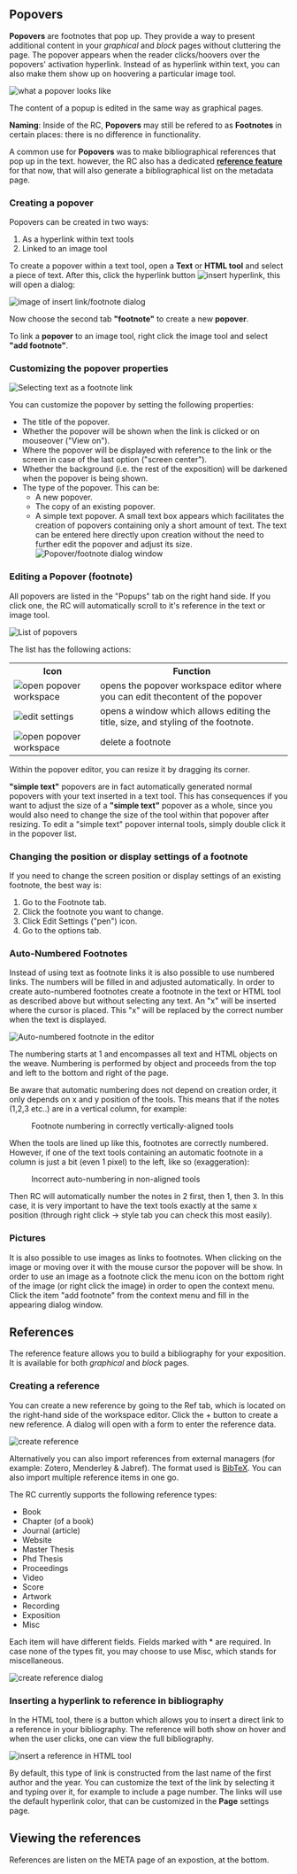 <a id="footnotes-and-popovers"></a>
<a id="footnotes"></a>

## Popovers

__Popovers__ are footnotes that pop up. They provide a way to present additional
content in your _graphical_ and _block_ pages without cluttering the page. The
popover appears when the reader clicks/hoovers over the popovers' activation
hyperlink. Instead of as hyperlink within text, you can also make them show up
on hoovering a particular image tool.

![what a popover looks like](images/popover.gif "reader hoovers over a link, a
popover window appears")

The content of a popup is edited in the same way as graphical pages.

**Naming**: Inside of the RC, __Popovers__ may still be refered to as
__Footnotes__ in certain places: there is no difference in functionality.

A common use for __Popovers__ was to make bibliographical references that pop up
in the text. however, the RC also has a dedicated [__reference
feature__](#references) for that now, that will also generate a bibliographical
list on the metadata page.

### Creating a popover

Popovers can be created in two ways:

1. As a hyperlink within text tools
2. Linked to an image tool

To create a popover within a text tool, open a __Text__ or __HTML tool__ and
select a piece of text. After this, click the hyperlink button <img
src="images/hyperlink-button.png" class="wide-icon" alt="insert
hyperlink"></img>,  this will open a dialog: 

![image of insert link/footnote dialog](images/footnote_dia.png "footnote dialog") 

Now choose the second tab __"footnote"__ to create a new __popover__.

To link a __popover__ to an image tool, right click the image tool and select
__"add footnote"__.

### Customizing the popover properties

![Selecting text as a footnote link](images/footnotes_sel.png)

You can customize the popover by setting the following properties:

* The title of the popover.
* Whether the popover will be shown when the link is clicked or on mouseover
  ("View on").
* Where the popover will be displayed with reference to the link or the screen
  in case of the last option ("screen center").
* Whether the background (i.e. the rest of the exposition) will be darkened when
  the popover is being shown.
* The type of the popover. This can be:
  + A new popover.
  + The copy of an existing popover.
  + A simple text popover. A small text box appears which facilitates the
creation of popovers containing only a short amount of text. The text can be
entered here directly upon creation without the need to further edit the popover
and adjust its size. ![Popover/footnote dialog window](images/footnote_dia.png)

### Editing a Popover (footnote)

All popovers are listed in the "Popups" tab on the right hand side. If you click
one, the RC will automatically scroll to it's reference in the text or image
tool.

![List of popovers](images/footnotes_list_new.png)

The list has the following actions:

<table>
<tr>
<th> Icon </th><th>Function</th>
<tr> <td> <img src="images/icon-tool.png" class="icon" alt="open popover workspace"></img> </td><td> opens the popover workspace editor where you can edit thecontent of the popover </td> </tr>
<tr> <td> <img src="images/icon-pencil.png" class="icon" alt="edit settings"></img> </td> <td>opens a window which allows editing the title, size, and styling of the footnote.  </td> </tr>
<tr> <td> <img src="images/icon-trash.png" class="icon" alt="open popover
workspace"></img> </td><td> delete a footnote </td></tr> 
</table>



Within the popover editor, you can resize it by dragging its corner.

__"simple text"__ popovers are in fact automatically generated normal popovers
with your text inserted in a text tool. This has consequences if you want to
adjust the size of a __"simple text"__ popover as a whole, since you would also
need to change the size of the tool within that popover after resizing. To edit
a "simple text" popover internal tools, simply double click it in the popover
list.

### Changing the position or display settings of a footnote

If you need to change the screen position or display settings of an existing
footnote, the best way is:  

1. Go to the Footnote tab.
2. Click the footnote you want to change.
3. Click Edit Settings ("pen") icon.
4. Go to the options tab.

### Auto-Numbered Footnotes

Instead of using text as footnote links it is also possible to use numbered
links. The numbers will be filled in and adjusted automatically. In order to
create auto-numbered footnotes create a footnote in the text or HTML tool as
described above but without selecting any text. An "x" will be inserted where
the cursor is placed. This "x" will be replaced by the correct number when the
text is displayed. 

![Auto-numbered footnote in the editor](images/footnote_auto.png)

The numbering starts at 1 and encompasses all text and HTML objects on the
weave. Numbering is performed by object and proceeds from the top and left to
the bottom and right of the page. 

Be aware that automatic numbering does not depend on creation order, it only
depends on x and y position of the tools. This means that if the notes (1,2,3
etc..) are in a vertical column, for example:

<figure>
<img class="portrait-image" src="images/footnotes_align_correct.png" title="image demonstrating incorrect allignment will result in incorrect numbering" alt=""><figcaption>Footnote numbering in correctly vertically-aligned tools</figcaption>
</figure>

When the tools are lined up like this, footnotes are correctly numbered.
However, if one of the text tools containing an automatic footnote in a column
is just a bit (even 1 pixel) to the left, like so (exaggeration):
 
<figure>
<img class="portrait-image" src="images/footnotes_alignment.png" title="image demonstrating incorrect allignment will result in incorrect numbering" alt=""><figcaption>Incorrect auto-numbering in non-aligned tools</figcaption>
</figure>

Then RC will automatically number the notes in 2 first, then 1, then 3. In this
case, it is very important to have the text tools exactly at the same x position
(through right click -> style tab you can check this most easily).

### Pictures 

It is also possible to use images as links to footnotes. When clicking on the
image or moving over it with the mouse cursor the popover will be show. In order
to use an image as a footnote click the menu icon on the bottom right of the
image (or right click the image) in order to open the context menu. Click the
item "add footnote" from the context menu and fill in the appearing dialog
window. 

<a id="references"></a>

## References 

The reference feature allows you to build a bibliography for your exposition. It is available for both _graphical_ and _block_ pages.


### Creating a reference

You can create a new reference by going to the Ref tab, which is located on the
right-hand side of the workspace editor. Click the + button to create a new
reference. A dialog will open with a form to enter the reference data.

![create reference](images/ref-tab.png "a dialog with tabs, showing a tab for
each type of reference")

Alternatively you can also import references from external managers (for
example: Zotero, Menderley & Jabref). The format used is
[BibTeX](https://www.bibtex.com/). You can also import multiple reference items
in one go.

The RC currently supports the following reference types:

- Book
- Chapter (of a book)
- Journal (article)
- Website
- Master Thesis
- Phd Thesis
- Proceedings
- Video
- Score
- Artwork
- Recording
- Exposition
- Misc

Each item will have different fields. Fields marked with * are required. In case
none of the types fit, you may choose to use Misc, which stands for
miscellaneous.

![create reference dialog](images/ref-dialog.png "a dialog, where the tabs are
the different types, each containing a form to provide ref data")

### Inserting a hyperlink to reference in bibliography

In the HTML tool, there is a button which allows you to insert a direct link to
a reference in your bibliography. The reference will both show on hover and when
the user clicks, one can view the full bibliography.

![insert a reference in HTML tool](images/reference.png "the html tool toolbar,
2nd row, 14th icon is the insert reference button")

By default, this type of link is constructed from the last name of the first
author and the year. You can customize the text of the link by selecting it and
typing over it, for example to include a page number. The links will use the
default hyperlink color, that can be customized in the __Page__ settings page.

## Viewing the references

References are listen on the META page of an expostion, at the bottom. 

